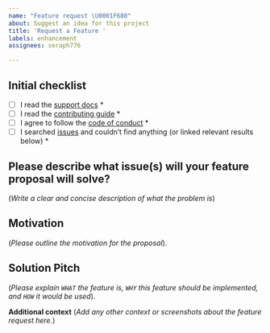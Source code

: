 ```yaml
---
name: "Feature request \U0001F680"
about: Suggest an idea for this project
title: 'Request a Feature '
labels: enhancement
assignees: seraph776

---
```


## Initial checklist
- [ ] I read the [support docs](https://github.com/seraph776/sql-injection-hacker-challenege/blob/main/SUPPORT.md) *
- [ ] I read the [contributing guide](https://github.com/seraph776/sql-injection-hacker-challenege/blob/main/CONTRIBUTING.md) *
- [ ] I agree to follow the [code of conduct](https://github.com/seraph776/sql-injection-hacker-challenege/blob/main/CODE-OF-CONDUCT.md) *
- [ ] I searched [issues](https://github.com/seraph776/sql-injection-hacker-challenege/issues) and couldn’t find anything (or linked relevant results below) *

## Please describe what issue(s) will your feature proposal will solve?
(_Write a clear and concise description of what the problem is_)

## Motivation   
(_Please outline the motivation for the proposal_).

## Solution Pitch 
(_Please explain `WHAT` the feature is,  `WHY` this feature should be implemented,  and `HOW` it would be used_).

**Additional context**
(_Add any other context or screenshots about the feature request here._)
